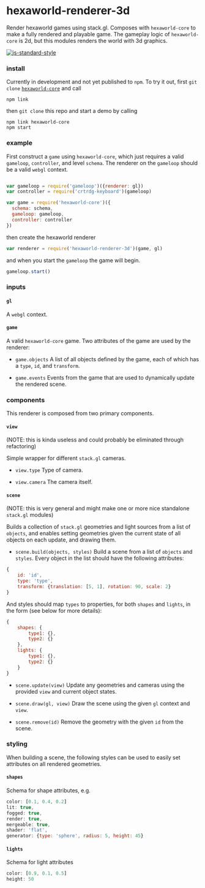 # hexaworld-renderer-3d

Render hexaworld games using stack.gl. Composes with `hexaworld-core` to make a fully rendered and playable game. The gameplay logic of `hexaworld-core` is 2d, but this modules renders the world with 3d graphics. 

[![js-standard-style](https://cdn.rawgit.com/feross/standard/master/badge.svg)](https://github.com/feross/standard)

### install

Currently in development and not yet published to `npm`. To try it out, first `git clone` [`hexaworld-core`](https://github.com/hexaworld/hexaworld-core) and call

```
npm link
```

then `git clone` this repo and start a demo by calling

```
npm link hexaworld-core
npm start
```

### example

First construct a `game` using `hexaworld-core`, which just requires a valid `gameloop`, `controller`, and level `schema`. The renderer on the `gameloop` should be a valid `webgl` context.

```javascript

var gameloop = require('gameloop')({renderer: gl})
var controller = require('crtrdg-keyboard')(gameloop)

var game = require('hexaworld-core')({
  schema: schema,
  gameloop: gameloop, 
  controller: controller
})
```

then create the hexaworld renderer

```javascript
var renderer = require('hexaworld-renderer-3d')(game, gl)
```

and when you start the `gameloop` the game will begin.

```javascript
gameloop.start()
```

### inputs

#### `gl`
A `webgl` context.

#### `game`
A valid `hexaworld-core` game. Two attributes of the game are used by the renderer:

- `game.objects` A list of all objects defined by the game, each of which has a `type`, `id`, and `transform`. 

- `game.events` Events from the game that are used to dynamically update the rendered scene.

### components

This renderer is composed from two primary components.

#### `view` 
(NOTE: this is kinda useless and could probably be eliminated through refactoring)

Simple wrapper for different `stack.gl` cameras.

- `view.type` Type of camera.

- `view.camera` The camera itself.

#### `scene`
(NOTE: this is very general and might make one or more nice standalone `stack.gl` modules)

Builds a collection of `stack.gl` geometries and light sources from a list of `objects`, and enables setting geometries given the current state of all objects on each update, and drawing them.

- `scene.build(objects, styles)` Build a scene from a list of `objects` and  `styles`. Every object in the list should have the following attributes:

```javascript
{
	id: 'id',
	type: 'type',
	transform: {translation: [5, 1], rotation: 90, scale: 2}
}
```

And styles should map `types` to properties, for both `shapes` and `lights`, in the form (see below for more details):

```javascript
{
	shapes: {
		type1: {},
		type2: {}
	},
	lights: {
		type1: {},
		type2: {}
	}
}
```

- `scene.update(view)` Update any geometries and cameras using the provided `view` and current object states.

- `scene.draw(gl, view)` Draw the scene using the given `gl` context and `view`.

- `scene.remove(id)` Remove the geometry with the given `id` from the scene.

### styling

When building a scene, the following styles can be used to easily set attributes on all rendered geometries.

#### `shapes`
Schema for shape attributes, e.g.

```javascript
color: [0.1, 0.4, 0.2]
lit: true,
fogged: true,
render: true,
mergeable: true,
shader: 'flat',
generator: {type: 'sphere', radius: 5, height: 45}
```

#### `lights`
Schema for light attributes
```javascript
color: [0.9, 0.1, 0.5]
height: 50
```
